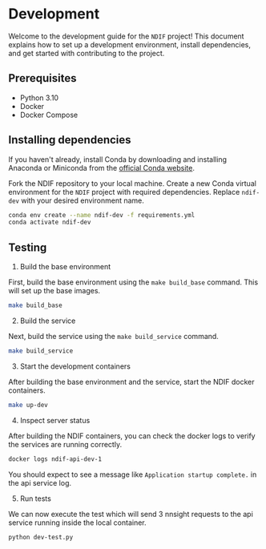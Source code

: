 # Development

Welcome to the development guide for the `NDIF` project! This document explains how to set up a development environment, install dependencies, and get started with contributing to the project.

## Prerequisites

- Python 3.10
- Docker
- Docker Compose


## Installing dependencies

If you haven't already, install Conda by downloading and installing Anaconda or Miniconda from the [official Conda website](https://docs.conda.io/en/latest/miniconda.html).

Fork the NDIF repository to your local machine. Create a new Conda virtual environment for the `NDIF` project with required dependencies. Replace `ndif-dev` with your desired environment name.
```sh
conda env create --name ndif-dev -f requirements.yml
conda activate ndif-dev
```


## Testing

1. Build the base environment

First, build the base environment using the `make build_base` command. This will set up the base images.
```sh
make build_base
```

2. Build the service

Next, build the service using the `make build_service` command.
```sh
make build_service
```

3. Start the development containers

After building the base environment and the service, start the NDIF docker containers.
```sh
make up-dev
```

4. Inspect server status

After building the NDIF containers, you can check the docker logs to verify the services are running correctly.
```sh
docker logs ndif-api-dev-1
```
You should expect to see a message like `Application startup complete.` in the api service log.

5. Run tests

We can now execute the test which will send 3 nnsight requests to the api service running inside the local container.
```sh
python dev-test.py
```






